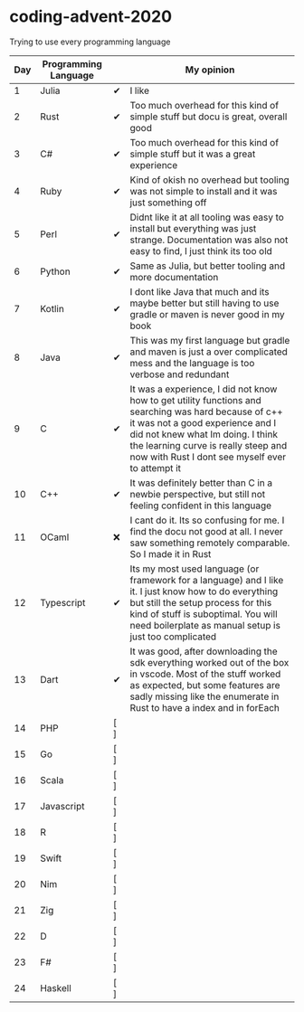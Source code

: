 # coding-advent-2020
Trying to use every programming language


|  Day 	| Programming Language  	|    | My opinion |
|---	|---	| ------   |----|
| 1  	| Julia  	| ✔ | I like |
| 2  	| Rust  	| ✔ | Too much overhead for this kind of simple stuff but docu is great, overall good |
| 3  	| C#  	| ✔  | Too much overhead for this kind of simple stuff but it was a great experience |
| 4  	| Ruby  	| ✔  | Kind of okish no overhead but tooling was not simple to install and it was just something off |
| 5  	| Perl  	|  ✔  | Didnt like it at all tooling was easy to install but everything was just strange. Documentation was also not easy to find, I just think its too old   |
| 6  	| Python  	| ✔  | Same as Julia, but better tooling and more documentation |
| 7  	| Kotlin  	| ✔ | I dont like Java that much and its maybe better but still having to use gradle or maven is never good in my book |
| 8  	| Java  	|  ✔  | This was my first language but gradle and maven is just a over complicated mess and the language is too verbose and redundant |
| 9  	| C 	| ✔  | It was a experience, I did not know how to get utility functions and searching was hard because of c++ it was not a good experience and I did not knew what Im doing. I think the learning curve is really steep and now with Rust I dont see myself ever to attempt it |
| 10  	| C++ 	| ✔  | It was definitely better than C in a newbie perspective, but still not feeling confident in this language |
| 11  	| OCaml  	|  ❌  | I cant do it. Its so confusing for me. I find the docu not good at all. I never saw something remotely comparable. So I made it in Rust |
| 12  	| Typescript  	| ✔  | Its my most used language (or framework for a language) and I like it. I just know how to do everything but still the setup process for this kind of stuff is suboptimal. You will need boilerplate as manual setup is just too complicated |
| 13  	| Dart  	| ✔  | It was good, after downloading the sdk everything worked out of the box in vscode. Most of the stuff worked as expected, but some features are sadly missing like the enumerate in Rust to have a index and in forEach |
| 14  	| PHP  	|  [ ]  | |
| 15  	|  Go 	| [ ]  | |
| 16  	|  Scala 	| [ ]  | |
| 17  	| Javascript  	| [ ]  | |
| 18  	|  R 	| [ ]  | |
| 19  	|  Swift 	| [ ]  | |
| 20  	|   Nim	| [ ]  | |
| 21  	|  Zig 	| [ ]  | |
| 22  	|   D	| [ ]  | |
| 23  	|   F#	| [ ]  | |
| 24  	|   Haskell	| [ ]  | |
